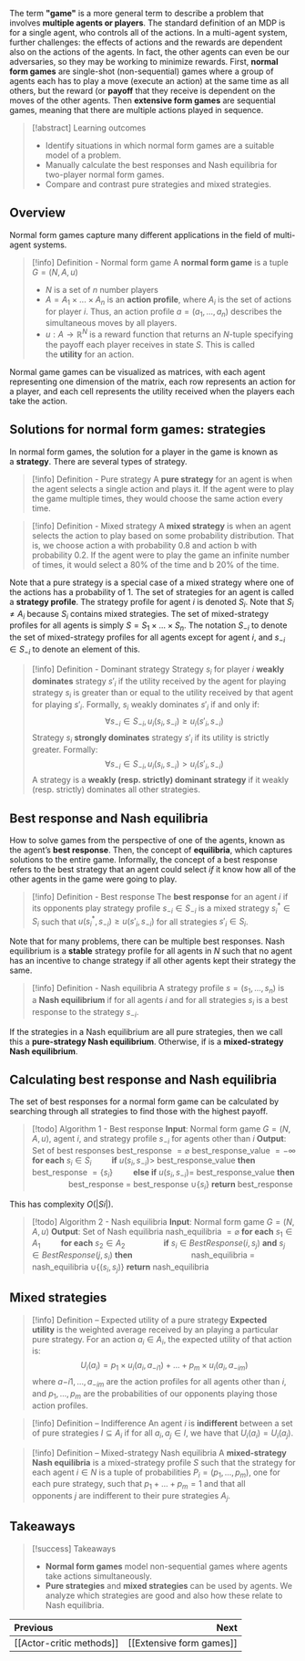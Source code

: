 The term **"game"** is a more general term to describe a problem that involves **multiple agents or players**.
The standard definition of an MDP is for a single agent, who controls all of the actions. In a multi-agent system, further challenges: the effects of actions and the rewards are dependent also on the actions of the agents. In fact, the other agents can even be our adversaries, so they may be working to minimize rewards.
First, **normal form games** are single-shot (non-sequential) games where a group of agents each has to play a move (execute an action) at the same time as all others, but the reward (or **payoff** that they receive is dependent on the moves of the other agents. Then **extensive form games** are sequential games, meaning that there are multiple actions played in sequence.
>[!abstract] Learning outcomes
>- Identify situations in which normal form games are a suitable model of a problem.
>- Manually calculate the best responses and Nash equilibria for two-player normal form games.
>- Compare and contrast pure strategies and mixed strategies.

## Overview
Normal form games capture many different applications in the field of multi-agent systems.
>[!info] Definition - Normal form game
>A **normal form game** is a tuple $G=(N,A,u)$
>- $N$ is a set of $n$ number players
>- $A=A_1\times...\times A_n$ is an **action profile**, where $A_i$ is the set of actions for player $i$. Thus, an action profile $a=(a_1,...,a_n)$ describes the simultaneous moves by all players.
>- $u:A\to\mathbb{R}^N$ is a reward function that returns an $N$-tuple specifying the payoff each player receives in state $S$. This is called the **utility** for an action.

Normal game games can be visualized as matrices, with each agent representing one dimension of the matrix, each row represents an action for a player, and each cell represents the utility received when the players each take the action.
## Solutions for normal form games: strategies
In normal form games, the solution for a player in the game is known as a **strategy**. There are several types of strategy.
>[!info] Definition - Pure strategy
>A **pure strategy** for an agent is when the agent selects a single action and plays it. If the agent were to play the game multiple times, they would choose the same action every time.

>[!info] Definition - Mixed strategy
>A **mixed strategy** is when an agent selects the action to play based on some probability distribution. That is, we choose action a with probability 0.8 and action b with probability 0.2. If the agent were to play the game an infinite number of times, it would select a 80% of the time and b 20% of the time.

Note that a pure strategy is a special case of a mixed strategy where one of the actions has a probability of 1. The set of strategies for an agent is called a **strategy profile**. The strategy profile for agent $i$ is denoted $S_i$. Note that $S_i\neq A_i$ because $S_i$ contains mixed strategies. The set of mixed-strategy profiles for all agents is simply $S=S_1\times...\times S_n$. The notation $S_{-i}$ to denote the set of mixed-strategy profiles for all agents except for agent $i$, and $s_{-i}\in S_{-i}$ to denote an element of this.
>[!info] Definition - Dominant strategy
>Strategy $s_i$ for player $i$ **weakly dominates** strategy $s'_i$ if the utility received by the agent for playing strategy $s_i$ is greater than or equal to the utility received by that agent for playing $s'_i$. Formally, $s_i$ weakly dominates $s'_i$ if and only if:
>$$\forall s_{-i}\in S_{-i},u_{i}(s_{i},s_{-i})\geq u_{i}(s'_{i},s_{-i})$$
>Strategy $s_i$ **strongly dominates** strategy $s'_i$ if its utility is strictly greater. Formally:
>$$\forall s_{-i}\in S_{-i},u_{i}(s_{i},s_{-i})>u_{i}(s'_{i},s_{-i})$$
>A strategy is a **weakly (resp. strictly) dominant strategy** if it weakly (resp. strictly) dominates all other strategies.

## Best response and Nash equilibria
How to solve games from the perspective of one of the agents, known as the agent’s **best response**. Then, the concept of **equilibria**, which captures solutions to the entire game. Informally, the concept of a best response refers to the best strategy that an agent could select _if_ it know how all of the other agents in the game were going to play.
>[!info] Definition - Best response
>The **best response** for an agent $i$ if its opponents play strategy profile $s_{-i}\in S_{-i}$ is a mixed strategy $s_i^*\in S_i$ such that $u(s_i^*,s_{-i})\geq u(s'_i,s_{-i})$ for all strategies $s'_i\in S_i$.

Note that for many problems, there can be multiple best responses.
Nash equilibrium is a **stable** strategy profile for all agents in $N$ such that no agent has an incentive to change strategy if all other agents kept their strategy the same.
>[!info] Definition - Nash equilibria
>A strategy profile $s=(s_1,...,s_n)$ is a **Nash equilibrium** if for all agents $i$ and for all strategies $s_i$ is a best response to the strategy $s_{-i}$.

If the strategies in a Nash equilibrium are all pure strategies, then we call this a **pure-strategy Nash equilibrium**. Otherwise, if is a **mixed-strategy Nash equilibrium**.
## Calculating best response and Nash equilibria
The set of best responses for a normal form game can be calculated by searching through all strategies to find those with the highest payoff.
>[!todo] Algorithm 1 - Best response
>**Input**: Normal form game $G=(N,A,u)$, agent $i$, and strategy profile $s_{-i}$ for agents other than $i$
>**Output**: Set of best responses
>best_response $=\varnothing$
>best_response_value $=-\infty$
>**for each** $s_i\in S_i$
>$\qquad$**if** $u(s_i,s_{-i})>$ best_response_value **then**
>$\qquad\qquad$best_response $=\{s_i\}$
>$\qquad$**else if** $u(s_i,s_{-i})=$ best_response_value **then**
>$\qquad\qquad$best_response $=$ best_response $\cup\{s_i\}$
>**return** best_response

This has complexity $O(|Si|)$.
>[!todo] Algorithm 2 - Nash equilibria
>**Input**: Normal form game $G=(N,A,u)$
>**Output**: Set of Nash equilibria
>nash_equilibria $=\varnothing$
>**for each** $s_1\in A_1$
>$\qquad$**for each** $s_2 \in A_2$
>$\qquad\qquad$**if** $s_i\in BestResponse(i,s_j)$ **and** $s_j\in BestResponse(j,s_i)$ **then**
>$\qquad\qquad\qquad$ nash_equilibria $=$ nash_equilibria $\cup \{(s_i,s_j)\}$
>**return** nash_equilibria

## Mixed strategies
>[!info] Definition – Expected utility of a pure strategy
>**Expected utility** is the weighted average received by an playing a particular pure strategy. For an action $a_i\in A_i$, the expected utility of that action is:
>$$U_i(a_i)=p_1\times u_i(a_i,a_{-i1})+...+p_m\times u_i(a_i,a_{-im})$$
>where $a{-i1},...,a_{-im}$ are the action profiles for all agents other than $i$, and $p_1,...,p_m$ are the probabilities of our opponents playing those action profiles.

>[!info] Definition – Indifference
>An agent $i$ is **indifferent** between a set of pure strategies $I\subseteq A_i$ if for all $a_i,a_j\in I$, we have that $U_i(a_i)=U_i(a_j)$.

> [!info] Definition – Mixed-strategy Nash equilibria
> A **mixed-strategy Nash equilibria** is a mixed-strategy profile $S$ such that the strategy for each agent $i\in N$ is a tuple of probabilities $P_i=(p_1,...,p_m)$, one for each pure strategy, such that $p_1+...+p_m=1$ and that all opponents $j$ are indifferent to their pure strategies $A_j$.

## Takeaways
>[!success] Takeaways
>- **Normal form games** model non-sequential games where agents take actions simultaneously.
>- **Pure strategies** and **mixed strategies** can be used by agents. We analyze which strategies are good and also how these relate to Nash equilibria.

| Previous                 |                     Next |
| :----------------------- | -----------------------: |
| [[Actor-critic methods]] | [[Extensive form games]] |

